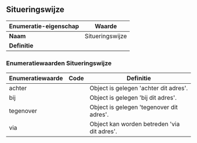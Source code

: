 ﻿## Situeringswijze
| **Enumeratie-eigenschap** | **Waarde** |
| ---- | ---- |
| **Naam** | Situeringswijze |
| **Definitie** |  |
### Enumeratiewaarden Situeringswijze
| **Enumeratiewaarde** | **Code** | **Definitie** |
| ---- | ---- | ---- |
| achter |  | Object is gelegen 'achter dit adres'. |
| bij |  | Object is gelegen 'bij dit adres'.<br /> |
| tegenover |  | Object is gelegen 'tegenover dit adres'.<br /> |
| via |  | Object kan worden betreden 'via dit adres'.<br /> |
